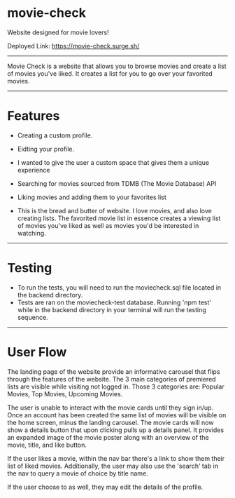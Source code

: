# movie-check
 Website designed for movie lovers!

Deployed Link: https://movie-check.surge.sh/

------------

Movie Check is a website that allows you to browse movies and create a list of movies you've liked. It creates a list for you to go over your favorited movies. 

------------

# Features

 - Creating a custom profile. 
 - Eidting your profile. 
  - I wanted to give the user a custom space that gives them a unique experience
  
 - Searching for movies sourced from TDMB (The Movie Database) API
 - Liking movies and adding them to your favorites list
  - This is the bread and butter of website. I love movies, and also love creating lists. The favorited movie list in essence creates a viewing list of movies you've liked as well as movies you'd be interested in watching. 

-----------

# Testing

- To run the tests, you will need to run the moviecheck.sql file located in the backend directory.
- Tests are ran on the moviecheck-test database. Running 'npm test' while in the backend directory in your terminal will run the testing sequence. 

-----------

# User Flow

The landing page of the website provide an informative carousel that flips through the features of the website. The 3 main categories of premiered lists are visible while visiting not logged in. Those 3 categories are: Popular Movies, Top Movies, Upcoming Movies.

The user is unable to interact with the movie cards until they sign in/up. Once an account has been created the same list of movies will be visible on the home screen, minus the landing carousel. The movie cards will now show a details button that upon clicking pulls up a details panel. It provides an expanded image of the movie poster along with an overview of the movie, title, and like button. 

If the user likes a movie, within the nav bar there's a link to show them their list of liked movies. Additionally, the user may also use the 'search' tab in the nav to query a movie of choice by title name. 

If the user choose to as well, they may edit the details of the profile. 

